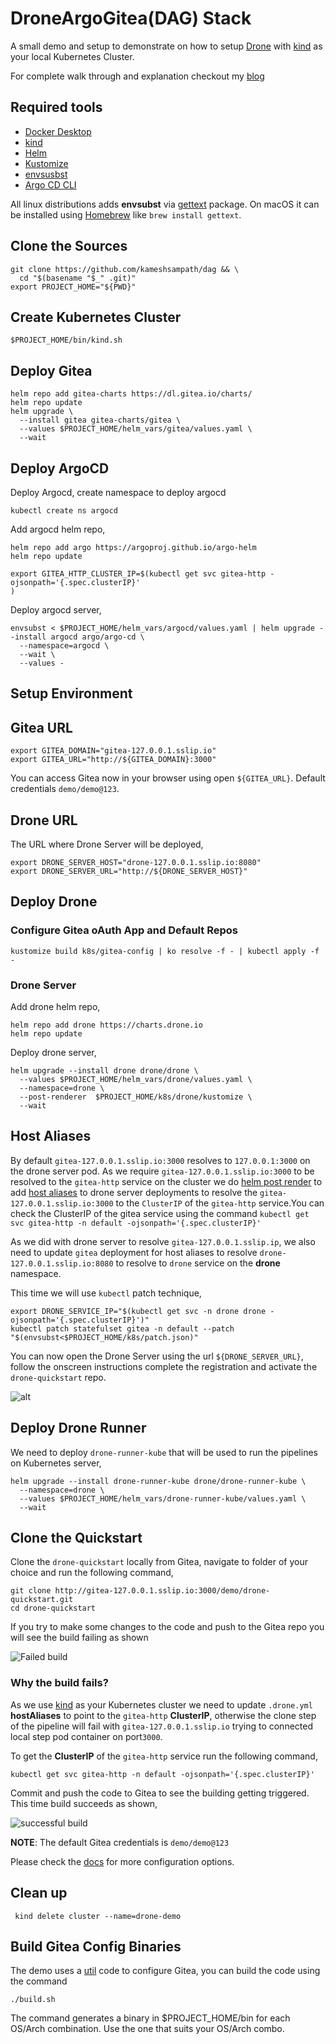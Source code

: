 # DroneArgoGitea(DAG) Stack

A small demo and setup to demonstrate on how to setup [Drone](https://drone.io) with [kind](https://kind.sigs.k8s.io/) as your local Kubernetes Cluster.

For complete walk through and explanation checkout my [blog](https://kubesimplify.com/yours-kindly-drone)

## Required tools

- [Docker Desktop](https://www.docker.com/products/docker-desktop/)
- [kind](https://kind.sigs.k8s.io/)
- [Helm](https://helm.sh/)
- [Kustomize](https://kustomize.io/)
- [envsusbst](https://www.man7.org/linux/man-pages/man1/envsubst.1.html)
- [Argo CD CLI](https://github.com/argoproj/argo-cd/releases/latest)

All linux distributions adds **envsubst** via [gettext](https://www.gnu.org/software/gettext/) package. On macOS it can be installed using [Homebrew](https://brew.sh/) like `brew install gettext`.

## Clone the Sources

```shell
git clone https://github.com/kameshsampath/dag && \
  cd "$(basename "$_" .git)"
export PROJECT_HOME="${PWD}"
```

## Create Kubernetes Cluster

```shell
$PROJECT_HOME/bin/kind.sh
```

## Deploy Gitea

```shell
helm repo add gitea-charts https://dl.gitea.io/charts/
helm repo update
helm upgrade \
  --install gitea gitea-charts/gitea \
  --values $PROJECT_HOME/helm_vars/gitea/values.yaml \
  --wait
```

## Deploy ArgoCD

Deploy Argocd, create namespace to deploy argocd

```shell
kubectl create ns argocd
```

Add argocd helm repo,

```shell
helm repo add argo https://argoproj.github.io/argo-helm
helm repo update
```

```shell
export GITEA_HTTP_CLUSTER_IP=$(kubectl get svc gitea-http -ojsonpath='{.spec.clusterIP}'
)
```

Deploy argocd server,

```shell
envsubst < $PROJECT_HOME/helm_vars/argocd/values.yaml | helm upgrade --install argocd argo/argo-cd \
  --namespace=argocd \
  --wait \
  --values -
```

## Setup Environment

## Gitea URL

```shell
export GITEA_DOMAIN="gitea-127.0.0.1.sslip.io"
export GITEA_URL="http://${GITEA_DOMAIN}:3000"
```

You can access Gitea now in your browser using open `${GITEA_URL}`. Default credentials `demo/demo@123`.

## Drone URL

The URL where Drone Server will be deployed,

```shell
export DRONE_SERVER_HOST="drone-127.0.0.1.sslip.io:8080"
export DRONE_SERVER_URL="http://${DRONE_SERVER_HOST}"
```

## Deploy Drone

### Configure Gitea oAuth App and Default Repos

```shell
kustomize build k8s/gitea-config | ko resolve -f - | kubectl apply -f -
```

### Drone Server

Add drone helm repo,

```shell
helm repo add drone https://charts.drone.io
helm repo update
```

Deploy drone server,

```shell
helm upgrade --install drone drone/drone \
  --values $PROJECT_HOME/helm_vars/drone/values.yaml \
  --namespace=drone \
  --post-renderer  $PROJECT_HOME/k8s/drone/kustomize \
  --wait
```

## Host Aliases

By default `gitea-127.0.0.1.sslip.io:3000` resolves to `127.0.0.1:3000` on the drone server pod. As we require `gitea-127.0.0.1.sslip.io:3000` to be resolved to the `gitea-http` service on the cluster we do [helm post render](https://helm.sh/docs/topics/advanced/#usage) to add [host aliases](https://kubernetes.io/docs/tasks/network/customize-hosts-file-for-pods/) to drone server deployments to resolve the `gitea-127.0.0.1.sslip.io:3000` to the `ClusterIP` of the `gitea-http` service.You can check the ClusterIP of the gitea service using the command `kubectl get svc gitea-http -n default -ojsonpath='{.spec.clusterIP}'`

As we did with drone server to resolve `gitea-127.0.0.1.sslip.ip`, we also need to update `gitea` deployment for host aliases to resolve `drone-127.0.0.1.sslip.io:8080` to resolve to `drone` service on the **drone** namespace.

This time we will use `kubectl` patch technique,

```shell
export DRONE_SERVICE_IP="$(kubectl get svc -n drone drone -ojsonpath='{.spec.clusterIP}')"
kubectl patch statefulset gitea -n default --patch "$(envsubst<$PROJECT_HOME/k8s/patch.json)" 
```

You can now open the Drone Server using the url `${DRONE_SERVER_URL}`, follow the onscreen instructions complete the registration and activate the `drone-quickstart` repo.

![alt](./images/drone_reg_complete.gif)


## Deploy Drone Runner

We need to deploy `drone-runner-kube` that will be used to run the pipelines on Kubernetes server,

```shell
helm upgrade --install drone-runner-kube drone/drone-runner-kube \
  --namespace=drone \
  --values $PROJECT_HOME/helm_vars/drone-runner-kube/values.yaml \
  --wait
```

## Clone the Quickstart

Clone the `drone-quickstart` locally from Gitea, navigate to folder of your choice and run the following command,

```source
git clone http://gitea-127.0.0.1.sslip.io:3000/demo/drone-quickstart.git
cd drone-quickstart
```

If you try to make some changes to the code and push to the Gitea repo you will see the build failing as shown

![Failed build](./images/failed_build.gif)

### Why the build fails?

As we use [kind](https://kind.sigs.k8s.io/) as your Kubernetes cluster we need to update `.drone.yml`  **hostAliases** to point to the `gitea-http`  **ClusterIP**, otherwise the clone step of the pipeline will fail with `gitea-127.0.0.1.sslip.io` trying to connected local step pod container on port`3000`.

To get the **ClusterIP** of the `gitea-http` service run the following command,

```shell
kubectl get svc gitea-http -n default -ojsonpath='{.spec.clusterIP}'
```

Commit and push the code to Gitea to see the building getting triggered. This time build succeeds as shown,

![successful build](./images/succcessful_build.gif)

**NOTE**: The default Gitea credentials is `demo/demo@123`

Please check the [docs](https://docs.drone.io/pipeline/kubernetes/overview/) for more configuration options.

## Clean up

```shell
 kind delete cluster --name=drone-demo
```

## Build Gitea Config Binaries

The demo uses a [util](./util/) code to configure Gitea, you can build the code using the command

```shell
./build.sh
```

The command generates a binary in $PROJECT_HOME/bin for each OS/Arch combination. Use the one that suits your OS/Arch combo.
